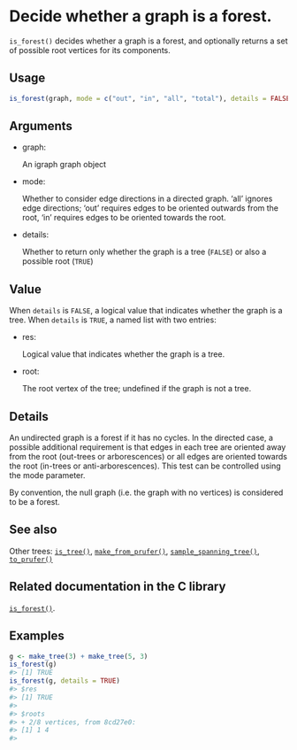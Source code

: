 # Decide whether a graph is a forest.

`is_forest()` decides whether a graph is a forest, and optionally
returns a set of possible root vertices for its components.

## Usage

``` r
is_forest(graph, mode = c("out", "in", "all", "total"), details = FALSE)
```

## Arguments

- graph:

  An igraph graph object

- mode:

  Whether to consider edge directions in a directed graph. ‘all’ ignores
  edge directions; ‘out’ requires edges to be oriented outwards from the
  root, ‘in’ requires edges to be oriented towards the root.

- details:

  Whether to return only whether the graph is a tree (`FALSE`) or also a
  possible root (`TRUE`)

## Value

When `details` is `FALSE`, a logical value that indicates whether the
graph is a tree. When `details` is `TRUE`, a named list with two
entries:

- res:

  Logical value that indicates whether the graph is a tree.

- root:

  The root vertex of the tree; undefined if the graph is not a tree.

## Details

An undirected graph is a forest if it has no cycles. In the directed
case, a possible additional requirement is that edges in each tree are
oriented away from the root (out-trees or arborescences) or all edges
are oriented towards the root (in-trees or anti-arborescences). This
test can be controlled using the mode parameter.

By convention, the null graph (i.e. the graph with no vertices) is
considered to be a forest.

## See also

Other trees: [`is_tree()`](https://r.igraph.org/reference/is_tree.md),
[`make_from_prufer()`](https://r.igraph.org/reference/make_from_prufer.md),
[`sample_spanning_tree()`](https://r.igraph.org/reference/sample_spanning_tree.md),
[`to_prufer()`](https://r.igraph.org/reference/to_prufer.md)

## Related documentation in the C library

[`is_forest()`](https://igraph.org/c/html/latest/igraph-Structural.html#igraph_is_forest).

## Examples

``` r
g <- make_tree(3) + make_tree(5, 3)
is_forest(g)
#> [1] TRUE
is_forest(g, details = TRUE)
#> $res
#> [1] TRUE
#> 
#> $roots
#> + 2/8 vertices, from 8cd27e0:
#> [1] 1 4
#> 
```
